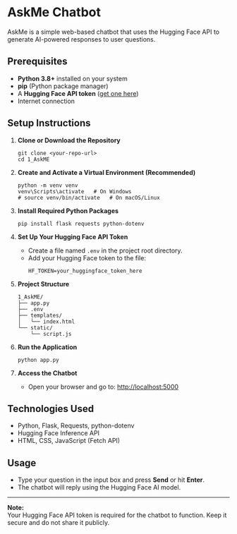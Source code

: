 # AskMe Chatbot

AskMe is a simple web-based chatbot that uses the Hugging Face API to generate AI-powered responses to user questions.

## Prerequisites

- **Python 3.8+** installed on your system
- **pip** (Python package manager)
- A **Hugging Face API token** ([get one here](https://huggingface.co/settings/tokens))
- Internet connection

## Setup Instructions

1. **Clone or Download the Repository**

   ```
   git clone <your-repo-url>
   cd 1_AskME
   ```

2. **Create and Activate a Virtual Environment (Recommended)**

   ```
   python -m venv venv
   venv\Scripts\activate   # On Windows
   # source venv/bin/activate   # On macOS/Linux
   ```

3. **Install Required Python Packages**

   ```
   pip install flask requests python-dotenv
   ```

4. **Set Up Your Hugging Face API Token**

   - Create a file named `.env` in the project root directory.
   - Add your Hugging Face token to the file:
     ```
     HF_TOKEN=your_huggingface_token_here
     ```

5. **Project Structure**

   ```
   1_AskME/
   ├── app.py
   ├── .env
   ├── templates/
   │   └── index.html
   └── static/
       └── script.js
   ```

6. **Run the Application**

   ```
   python app.py
   ```

7. **Access the Chatbot**

   - Open your browser and go to: [http://localhost:5000](http://localhost:5000)

## Technologies Used

- Python, Flask, Requests, python-dotenv
- Hugging Face Inference API
- HTML, CSS, JavaScript (Fetch API)

## Usage

- Type your question in the input box and press **Send** or hit **Enter**.
- The chatbot will reply using the Hugging Face AI model.

---

**Note:**  
Your Hugging Face API token is required for the chatbot to function. Keep it secure and do not share it publicly.


